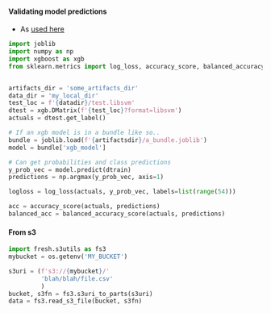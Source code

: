 


#### Validating model predictions
* As [used here](https://github.com/namoopsoo/learn-citibike/blob/2020-revisit/notes/2020-07-16-local.md#i-would-like-to-get-the-train-acc-too-to-better-understand-the-overunder-aka-the-overfittingunderfitting)

```python
import joblib
import numpy as np
import xgboost as xgb
from sklearn.metrics import log_loss, accuracy_score, balanced_accuracy_score


artifacts_dir = 'some_artifacts_dir'
data_dir = 'my_local_dir'
test_loc = f'{datadir}/test.libsvm'
dtest = xgb.DMatrix(f'{test_loc}?format=libsvm')
actuals = dtest.get_label()

# If an xgb model is in a bundle like so..
bundle = joblib.load(f'{artifactsdir}/a_bundle.joblib')
model = bundle['xgb_model']

# Can get probabilities and class predictions
y_prob_vec = model.predict(dtrain)
predictions = np.argmax(y_prob_vec, axis=1)

logloss = log_loss(actuals, y_prob_vec, labels=list(range(54)))

acc = accuracy_score(actuals, predictions)
balanced_acc = balanced_accuracy_score(actuals, predictions)

```

#### From s3

```python
import fresh.s3utils as fs3
mybucket = os.getenv('MY_BUCKET')

s3uri = (f's3://{mybucket}/'
         'blah/blah/file.csv'
         )
bucket, s3fn = fs3.s3uri_to_parts(s3uri)
data = fs3.read_s3_file(bucket, s3fn)
```

